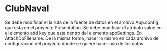# ClubNaval

Se debe modificar el la ruta de la fuente de datos en el archivo App.config que esta en el proyecto Presentation. 
Se debe modificar el atributo value en el elemento add key que esta dentro del elemento appSettings. En AttachDbFilename.
De la misma forma, hacer lo mismo en cada archivo de configuracion del proyecto donde se quiere hacer uso de los datos.
